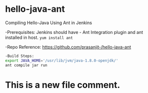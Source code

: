 # hello-java-ant
Compiling Hello-Java Using Ant in Jenkins

-Prerequisites: Jenkins should have - Ant Integration plugin and ant installed in host.
``yum install ant``

-Repo Reference: https://github.com/prasanjit-/hello-java-ant


```sh
-Build Steps:
export JAVA_HOME='/usr/lib/jvm/java-1.8.0-openjdk/'
ant compile jar run
```
# This is a new file comment.
